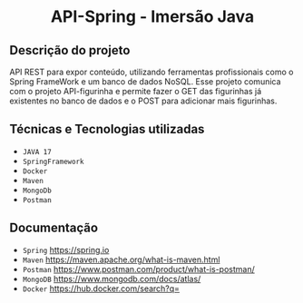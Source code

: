 <h1 align="center"> API-Spring - Imersão Java </h1>

<h2 align="left"> Descrição do projeto </h2>

API REST para expor conteúdo, utilizando ferramentas profissionais como o Spring FrameWork e um banco de dados NoSQL. Esse projeto comunica com o projeto 
API-figurinha e permite fazer o GET das figurinhas já existentes no banco de dados e o POST para adicionar mais figurinhas.

<h2 align="left"> Técnicas e Tecnologias utilizadas </h2>

- `JAVA 17`
- `SpringFramework`
- `Docker`
- `Maven`
- `MongoDb`
- `Postman`

<h2 align="left"> Documentação </h2>

- `Spring` https://spring.io
- `Maven` https://maven.apache.org/what-is-maven.html
- `Postman` https://www.postman.com/product/what-is-postman/
- `MongoDB` https://www.mongodb.com/docs/atlas/
- `Docker` https://hub.docker.com/search?q=
